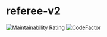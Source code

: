 # referee-v2 
[![Maintainability Rating](https://sonarcloud.io/api/project_badges/measure?project=Purely-Imaginary_referee-v2&metric=sqale_rating)](https://sonarcloud.io/dashboard?id=Purely-Imaginary_referee-v2) [![CodeFactor](https://www.codefactor.io/repository/github/purely-imaginary/referee-v2/badge)](https://www.codefactor.io/repository/github/purely-imaginary/referee-v2)
